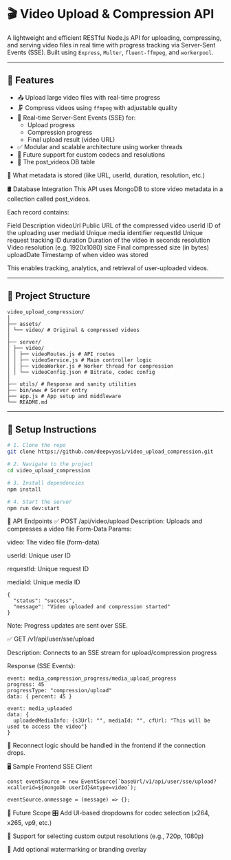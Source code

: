 # 🎬 Video Upload & Compression API

A lightweight and efficient RESTful Node.js API for uploading, compressing, and serving video files in real time with progress tracking via Server-Sent Events (SSE). Built using `Express`, `Multer`, `fluent-ffmpeg`, and `workerpool`.

---

## 📌 Features

- 📤 Upload large video files with real-time progress
- 🗜️ Compress videos using `ffmpeg` with adjustable quality
- 🔄 Real-time Server-Sent Events (SSE) for:
  - Upload progress
  - Compression progress
  - Final upload result (video URL)
- ✅ Modular and scalable architecture using worker threads
- 🧩 Future support for custom codecs and resolutions
- 📂 The post_videos DB table

🧾 What metadata is stored (like URL, userId, duration, resolution, etc.)

🛢️ Database Integration
This API uses MongoDB to store video metadata in a collection called post_videos.

Each record contains:

Field	Description
videoUrl	Public URL of the compressed video
userId	ID of the uploading user
mediaId	Unique media identifier
requestId	Unique request tracking ID
duration	Duration of the video in seconds
resolution	Video resolution (e.g. 1920x1080)
size	Final compressed size (in bytes)
uploadDate	Timestamp of when video was stored

This enables tracking, analytics, and retrieval of user-uploaded videos.

---

## 📁 Project Structure

```
video_upload_compression/
│
├── assets/
│ └── video/ # Original & compressed videos
│
├── server/
│ ├── video/
│ │ ├── videoRoutes.js # API routes
│ │ ├── videoService.js # Main controller logic
│ │ ├── videoWorker.js # Worker thread for compression
│ │ └── videoConfig.json # Bitrate, codec config
│
├── utils/ # Response and sanity utilities
├── bin/www # Server entry
├── app.js # App setup and middleware
└── README.md
```


---

## 🧪 Setup Instructions

```bash
# 1. Clone the repo
git clone https://github.com/deepvyas1/video_upload_compression.git

# 2. Navigate to the project
cd video_upload_compression

# 3. Install dependencies
npm install

# 4. Start the server
npm run dev:start
```

🔌 API Endpoints
✅ POST /api/video/upload
Description: Uploads and compresses a video file
Form-Data Params:

video: The video file (form-data)

userId: Unique user ID

requestId: Unique request ID

mediaId: Unique media ID

```
{
  "status": "success",
  "message": "Video uploaded and compression started"
}
```
Note: Progress updates are sent over SSE.

✅ GET /v1/api/user/sse/upload

Description: Connects to an SSE stream for upload/compression progress

Response (SSE Events):

```
event: media_compression_progress/media_upload_progress
progress: 45
progressType: "compression/upload"
data: { percent: 45 }

event: media_uploaded
data: {
  uploadedMediaInfo: {s3Url: "", mediaId: "", cfUrl: "This will be used to access the video"}
}
```

🔄 Reconnect logic should be handled in the frontend if the connection drops.

🖥️ Sample Frontend SSE Client

```
const eventSource = new EventSource(`baseUrl/v1/api/user/sse/upload?xcallerid=${mongoDb userId}&mtype=video`);

eventSource.onmessage = (message) => {};
```

🔮 Future Scope
🎛️ Add UI-based dropdowns for codec selection (x264, x265, vp9, etc.)

📐 Support for selecting custom output resolutions (e.g., 720p, 1080p)

📝 Add optional watermarking or branding overlay
